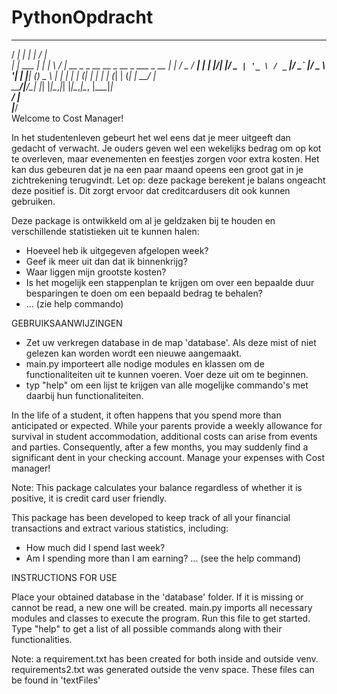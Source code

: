 # PythonOpdracht
   _____          _     __  __                                   
  / ____|        | |   |  \/  |                                  
 | |     ___  ___| |_  | \  / | __ _ _ __   __ _  __ _  ___ _ __ 
 | |    / _ \/ __| __| | |\/| |/ _` | '_ \ / _` |/ _` |/ _ \ '__|
 | |___| (_) \__ \ |_  | |  | | (_| | | | | (_| | (_| |  __/ |   
  \_____\___/|___/\__| |_|  |_|\__,_|_| |_|\__,_|\__, |\___|_|   
                                                  __/ |          
                                                 |___/   
Welcome to Cost Manager!

In het studentenleven gebeurt het wel eens dat je meer uitgeeft dan gedacht of verwacht. 
Je ouders geven wel een wekelijks bedrag om op kot te overleven, maar evenementen en feestjes zorgen voor extra kosten.
Het kan dus gebeuren dat je na een paar maand opeens een groot gat in je zichtrekening terugvindt.
Let op: deze package berekent je balans ongeacht deze positief is. Dit zorgt ervoor dat creditcardusers dit ook kunnen gebruiken.

Deze package is ontwikkeld om al je geldzaken bij te houden en verschillende statistieken uit te kunnen halen:
- Hoeveel heb ik uitgegeven afgelopen week?
- Geef ik meer uit dan dat ik binnenkrijg?
- Waar liggen mijn grootste kosten?
- Is het mogelijk een stappenplan te krijgen om over een bepaalde duur besparingen te doen om een bepaald bedrag te behalen?
- ... (zie help commando)


GEBRUIKSAANWIJZINGEN

- Zet uw verkregen database in de map 'database'. Als deze mist of niet gelezen kan worden wordt een nieuwe aangemaakt.
- main.py importeert alle nodige modules en klassen om de functionaliteiten uit te kunnen voeren. Voer deze uit om te beginnen.
- typ "help" om een lijst te krijgen van alle mogelijke commando's met daarbij hun functionaliteiten.

In the life of a student, it often happens that you spend more than anticipated or expected. While your parents provide a weekly allowance for survival in student accommodation, additional costs can arise from events and parties. Consequently, after a few months, you may suddenly find a significant dent in your checking account. Manage your expenses with Cost manager!

Note: This package calculates your balance regardless of whether it is positive, it is credit card user friendly.

This package has been developed to keep track of all your financial transactions and extract various statistics, including:

- How much did I spend last week?
- Am I spending more than I am earning?
... (see the help command)

INSTRUCTIONS FOR USE

Place your obtained database in the 'database' folder. If it is missing or cannot be read, a new one will be created.
main.py imports all necessary modules and classes to execute the program. Run this file to get started.
Type "help" to get a list of all possible commands along with their functionalities.

Note:   a requirement.txt has been created for both inside and outside venv. requirements2.txt was generated outside the venv space.
        These files can be found in 'textFiles' 